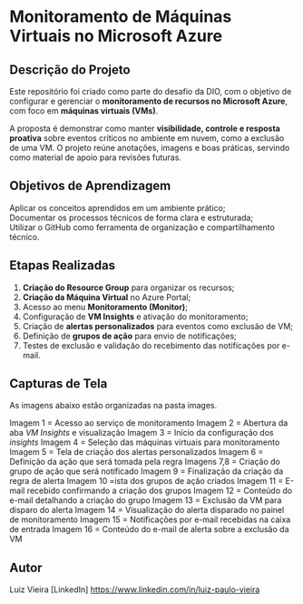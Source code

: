 # Monitoramento de Máquinas Virtuais no Microsoft Azure

## Descrição do Projeto

Este repositório foi criado como parte do desafio da DIO, com o objetivo de configurar e gerenciar o **monitoramento de recursos no Microsoft Azure**, com foco em **máquinas virtuais (VMs)**.

A proposta é demonstrar como manter **visibilidade, controle e resposta proativa** sobre eventos críticos no ambiente em nuvem, como a exclusão de uma VM. O projeto reúne anotações, imagens e boas práticas, servindo como material de apoio para revisões futuras.

##  Objetivos de Aprendizagem
Aplicar os conceitos aprendidos em um ambiente prático;  
Documentar os processos técnicos de forma clara e estruturada;  
Utilizar o GitHub como ferramenta de organização e compartilhamento técnico.

## Etapas Realizadas
1. **Criação do Resource Group** para organizar os recursos;
2. **Criação da Máquina Virtual** no Azure Portal;
3. Acesso ao menu **Monitoramento (Monitor)**;
4. Configuração de **VM Insights** e ativação do monitoramento;
5. Criação de **alertas personalizados** para eventos como exclusão de VM;
6. Definição de **grupos de ação** para envio de notificações;
7. Testes de exclusão e validação do recebimento das notificações por e-mail.


## Capturas de Tela
As imagens abaixo estão organizadas na pasta images.

Imagem 1 = Acesso ao serviço de monitoramento 
Imagem 2 = Abertura da aba *VM Insights* e visualização 
Imagem 3 = Início da configuração dos *insights* 
Imagem 4 = Seleção das máquinas virtuais para monitoramento 
Imagem 5 = Tela de criação dos alertas personalizados 
Imagem 6 = Definição da ação que será tomada pela regra 
Imagens 7,8 = Criação do grupo de ação que será notificado 
Imagem 9 = Finalização da criação da regra de alerta 
Imagem 10 =ista dos grupos de ação criados 
Imagem 11 = E-mail recebido confirmando a criação dos grupos 
Imagem 12 = Conteúdo do e-mail detalhando a criação do grupo 
Imagem 13 = Exclusão da VM para disparo do alerta 
Imagem 14 = Visualização do alerta disparado no painel de monitoramento 
Imagem 15 = Notificações por e-mail recebidas na caixa de entrada 
Imagem 16 = Conteúdo do e-mail de alerta sobre a exclusão da VM 


##  Autor
Luiz Vieira [LinkedIn] https://www.linkedin.com/in/luiz-paulo-vieira

